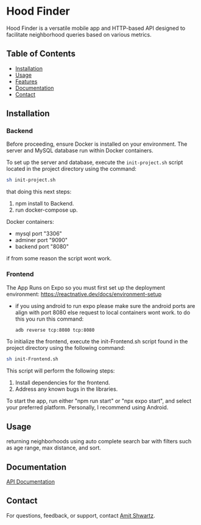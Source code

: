 # Hood Finder

Hood Finder is a versatile mobile app and HTTP-based API designed to facilitate neighborhood queries based on various metrics.

## Table of Contents

- [Installation](#installation)
- [Usage](#usage)
- [Features](#features)
- [Documentation](#documentation)
- [Contact](#contact)

## Installation

### Backend

Before proceeding, ensure Docker is installed on your environment. The server and MySQL database run within Docker containers.

To set up the server and database, execute the `init-project.sh` script located in the project directory using the command:

```sh
sh init-project.sh
```

that doing this next steps:

1. npm install to Backend.
2. run docker-compose up.

Docker containers:

- mysql port "3306"
- adminer port "9090"
- backend port "8080"

if from some reason the script wont work.

### Frontend

The App Runs on Expo so you must first set up the deployment environment: https://reactnative.dev/docs/environment-setup

- if you using android to run expo please make sure the android ports are align with port 8080 else request to local containers wont work.
  to do this you run this command:

  ```sh
  adb reverse tcp:8080 tcp:8080
  ```

To initialize the frontend, execute the init-Frontend.sh script found in the project directory using the following command:

```sh
sh init-Frontend.sh
```

This script will perform the following steps:

1. Install dependencies for the frontend.
2. Address any known bugs in the libraries.

To start the app, run either "npm run start" or "npx expo start", and select your preferred platform. Personally, I recommend using Android.

## Usage

returning neighborhoods using auto complete search bar with filters such as age range, max distance, and sort.

## Documentation

[API Documentation](http://localhost:8080/api-docs)

## Contact

For questions, feedback, or support, contact [Amit Shwartz](shwartzamit17@email.com).

```

```
